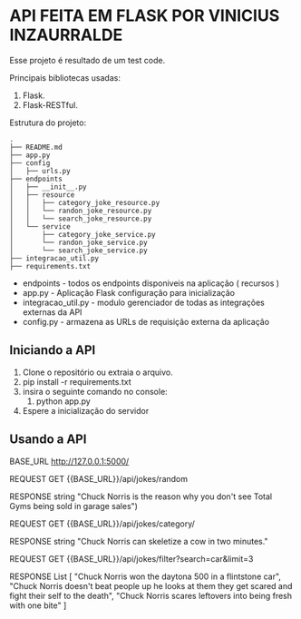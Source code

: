 # API FEITA EM FLASK POR VINICIUS INZAURRALDE

Esse projeto é resultado de um test code.


Principais bibliotecas usadas:
1. Flask.
2. Flask-RESTful.

Estrutura do projeto:
```
.
├── README.md
├── app.py
├── config
│   ├── urls.py
├── endpoints
│   ├── __init__.py
│   ├── resource
│   │   ├── category_joke_resource.py
│   │   └── randon_joke_resource.py
│   │   └── search_joke_resource.py
│   └── service
│       ├── category_joke_service.py
│       └── randon_joke_service.py
│       └── search_joke_service.py
├── integracao_util.py
├── requirements.txt
```

* endpoints - todos os endpoints disponiveis na aplicação ( recursos )
* app.py - Aplicação Flask configuração para inicialização
* integracao_util.py - modulo gerenciador de todas as integrações externas da API
* config.py - armazena as URLs de requisição externa da aplicação

## Iniciando a API

1. Clone o repositório ou extraia o arquivo.
2. pip install -r requirements.txt
3. insira o seguinte comando no console:
    1. python app.py
4. Espere a inicialização do servidor

## Usando a API

BASE_URL http://127.0.0.1:5000/

REQUEST
GET {{BASE_URL}}/api/jokes/random

RESPONSE
string "Chuck Norris is the reason why you don't see Total Gyms being sold in garage sales")


REQUEST
GET {{BASE_URL}}/api/jokes/category/<animal>

RESPONSE
string "Chuck Norris can skeletize a cow in two minutes."


REQUEST
GET {{BASE_URL}}/api/jokes/filter?search=car&limit=3

RESPONSE
List [
	"Chuck Norris won the daytona 500 in a flintstone car",
	"Chuck Norris doesn't beat people up he looks at them they get scared and fight their self to the death",
	"Chuck Norris scares leftovers into being fresh with one bite"
]